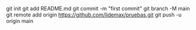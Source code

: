 git init
git add README.md
git commit -m "first commit"
git branch -M main
git remote add origin https://github.com/lidemax/pruebas.git
git push -u origin main
